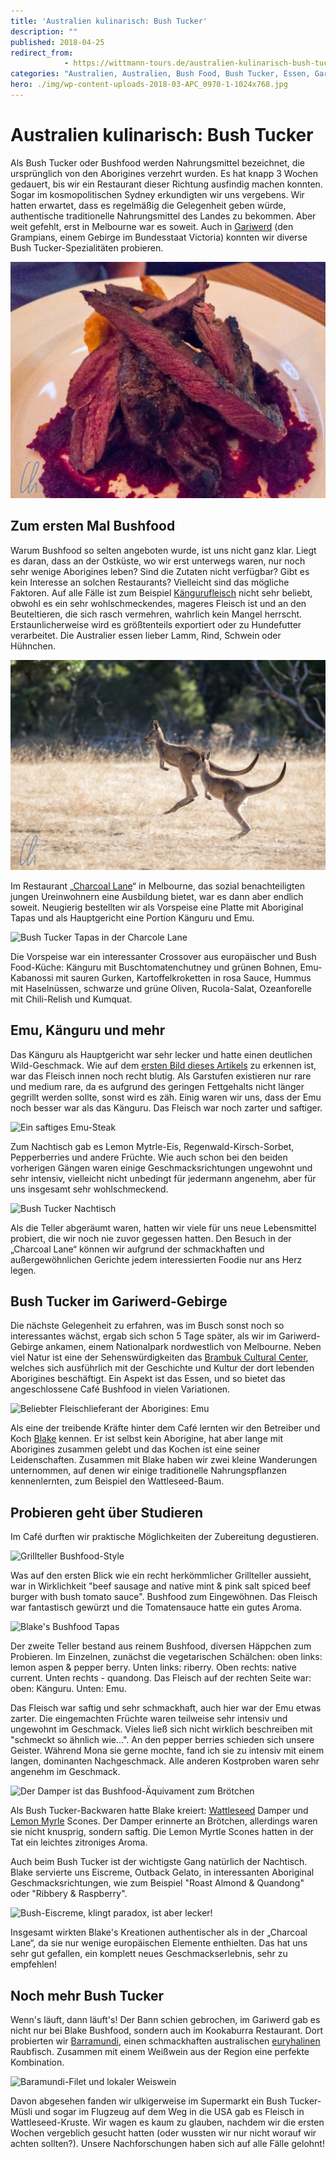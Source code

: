 ```yaml
---
title: 'Australien kulinarisch: Bush Tucker'
description: ""
published: 2018-04-25
redirect_from: 
            - https://wittmann-tours.de/australien-kulinarisch-bush-tucker/
categories: "Australien, Australien, Bush Food, Bush Tucker, Essen, Gariwerd, Grampians, kulinarisch, Melbourne"
hero: ./img/wp-content-uploads-2018-03-APC_0970-1-1024x768.jpg
---
```

# Australien kulinarisch: Bush Tucker

Als Bush Tucker oder Bushfood werden Nahrungsmittel bezeichnet, die ursprünglich von den Aborigines verzehrt wurden. Es hat knapp 3 Wochen gedauert, bis wir ein Restaurant dieser Richtung ausfindig machen konnten. Sogar im kosmopolitischen Sydney erkundigten wir uns vergebens. Wir hatten erwartet, dass es regelmäßig die Gelegenheit geben würde, authentische traditionelle Nahrungsmittel des Landes zu bekommen. Aber weit gefehlt, erst in Melbourne war es soweit. Auch in [Gariwerd](https://en.wikipedia.org/wiki/Grampians_National_Park) (den Grampians, einem Gebirge im Bundesstaat Victoria) konnten wir diverse Bush Tucker-Spezialitäten probieren.

![Känguru, medium rare](./img/wp-content-uploads-2018-03-APC_0970-1-1024x768.jpg)

<!--more-->

## Zum ersten Mal Bushfood

Warum Bushfood so selten angeboten wurde, ist uns nicht ganz klar. Liegt es daran, dass an der Ostküste, wo wir erst unterwegs waren, nur noch sehr wenige Aborigines leben? Sind die Zutaten nicht verfügbar? Gibt es kein Interesse an solchen Restaurants? Vielleicht sind das mögliche Faktoren. Auf alle Fälle ist zum Beispiel [Kängurufleisch](https://de.wikipedia.org/wiki/K%C3%A4ngurufleisch) nicht sehr beliebt, obwohl es ein sehr wohlschmeckendes, mageres Fleisch ist und an den Beuteltieren, die sich rasch vermehren, wahrlich kein Mangel herrscht. Erstaunlicherweise wird es größtenteils exportiert oder zu Hundefutter verarbeitet. Die Australier essen lieber Lamm, Rind, Schwein oder Hühnchen.

![Ebenso possierlich wie lecker ;)](./img/wp-content-uploads-2018-03-CW-20180201-174949-5465-1-1024x683.jpg)

Im Restaurant „[Charcoal Lane](https://www.charcoallane.com.au)“ in Melbourne, das sozial benachteiligten jungen Ureinwohnern eine Ausbildung bietet, war es dann aber endlich soweit. Neugierig bestellten wir als Vorspeise eine Platte mit Aboriginal Tapas und als Hauptgericht eine Portion Känguru und Emu.

![Bush Tucker Tapas in der Charcole Lane](http://wittmann-tours.de/wp-content/uploads/2018/03/APC_0968-1-1024x768.jpg)

Die Vorspeise war ein interessanter Crossover aus europäischer und Bush Food-Küche: Känguru mit Buschtomatenchutney und grünen Bohnen, Emu-Kabanossi mit sauren Gurken, Kartoffelkroketten in rosa Sauce, Hummus mit Haselnüssen, schwarze und grüne Oliven, Rucola-Salat, Ozeanforelle mit Chili-Relish und Kumquat.

## Emu, Känguru und mehr

Das Känguru als Hauptgericht war sehr lecker und hatte einen deutlichen Wild-Geschmack. Wie auf dem [ersten Bild dieses Artikels](http://wittmann-tours.de/wp-content/uploads/2018/03/APC_0970-1.jpg) zu erkennen ist, war das Fleisch innen noch recht blutig. Als Garstufen existieren nur rare und medium rare, da es aufgrund des geringen Fettgehalts nicht länger gegrillt werden sollte, sonst wird es zäh. Einig waren wir uns, dass der Emu noch besser war als das Känguru. Das Fleisch war noch zarter und saftiger.

![Ein saftiges Emu-Steak](http://wittmann-tours.de/wp-content/uploads/2018/03/APC_0969-1-1024x768.jpg)

Zum Nachtisch gab es Lemon Mytrle-Eis, Regenwald-Kirsch-Sorbet, Pepperberries und andere Früchte. Wie auch schon bei den beiden vorherigen Gängen waren einige Geschmacksrichtungen ungewohnt und sehr intensiv, vielleicht nicht unbedingt für jedermann angenehm, aber für uns insgesamt sehr wohlschmeckend.

![Bush Tucker Nachtisch](http://wittmann-tours.de/wp-content/uploads/2018/03/APC_0974-1-1024x768.jpg)

Als die Teller abgeräumt waren, hatten wir viele für uns neue Lebensmittel probiert, die wir noch nie zuvor gegessen hatten. Den Besuch in der „Charcoal Lane“ können wir aufgrund der schmackhaften und außergewöhnlichen Gerichte jedem interessierten Foodie nur ans Herz legen.

## Bush Tucker im Gariwerd-Gebirge

Die nächste Gelegenheit zu erfahren, was im Busch sonst noch so interessantes wächst, ergab sich schon 5 Tage später, als wir im Gariwerd-Gebirge ankamen, einem Nationalpark nordwestlich von Melbourne. Neben viel Natur ist eine der Sehenswürdigkeiten das [Brambuk Cultural Center](http://www.brambuk.com.au/), welches sich ausführlich mit der Geschichte und Kultur der dort lebenden Aborigines beschäftigt. Ein Aspekt ist das Essen, und so bietet das angeschlossene Café Bushfood in vielen Variationen.

![Beliebter Fleischlieferant der Aborigines: Emu](http://wittmann-tours.de/wp-content/uploads/2018/04/CW-20180201-142027-5389-1-1024x683.jpg)

Als eine der treibende Kräfte hinter dem Café lernten wir den Betreiber und Koch [Blake](https://www.facebook.com/blakesbushfood) kennen. Er ist selbst kein Aborigine, hat aber lange mit Aborigines zusammen gelebt und das Kochen ist eine seiner Leidenschaften. Zusammen mit Blake haben wir zwei kleine Wanderungen unternommen, auf denen wir einige traditionelle Nahrungspflanzen kennenlernten, zum Beispiel den Wattleseed-Baum.

## Probieren geht über Studieren

Im Café durften wir praktische Möglichkeiten der Zubereitung degustieren.

![Grillteller Bushfood-Style](http://wittmann-tours.de/wp-content/uploads/2018/03/APC_0994-1-1024x768.jpg)

Was auf den ersten Blick wie ein recht herkömmlicher Grillteller aussieht, war in Wirklichkeit "beef sausage and native mint & pink salt spiced beef burger with bush tomato sauce". Bushfood zum Eingewöhnen. Das Fleisch war fantastisch gewürzt und die Tomatensauce hatte ein gutes Aroma.

![Blake's Bushfood Tapas](http://wittmann-tours.de/wp-content/uploads/2018/03/APC_0997-1-1024x768.jpg)

Der zweite Teller bestand aus reinem Bushfood, diversen Häppchen zum Probieren. Im Einzelnen, zunächst die vegetarischen Schälchen: oben links: lemon aspen & pepper berry. Unten links: riberry. Oben rechts: native current. Unten rechts - quandong. Das Fleisch auf der rechten Seite war: oben: Känguru. Unten: Emu.

Das Fleisch war saftig und sehr schmackhaft, auch hier war der Emu etwas zarter. Die eingemachten Früchte waren teilweise sehr intensiv und ungewohnt im Geschmack. Vieles ließ sich nicht wirklich beschreiben mit "schmeckt so ähnlich wie…". An den pepper berries schieden sich unsere Geister. Während Mona sie gerne mochte, fand ich sie zu intensiv mit einem langen, dominanten Nachgeschmack. Alle anderen Kostproben waren sehr angenehm im Geschmack.

![Der Damper ist das Bushfood-Äquivament zum Brötchen](http://wittmann-tours.de/wp-content/uploads/2018/03/APC_0983-1-1024x768.jpg)

Als Bush Tucker-Backwaren hatte Blake kreiert: [Wattleseed](https://en.wikipedia.org/wiki/Wattleseed) Damper und [Lemon Myrle](https://en.wikipedia.org/wiki/Backhousia_citriodora) Scones. Der Damper erinnerte an Brötchen, allerdings waren sie nicht knusprig, sondern saftig. Die Lemon Myrtle Scones hatten in der Tat ein leichtes zitroniges Aroma.

Auch beim Bush Tucker ist der wichtigste Gang natürlich der Nachtisch. Blake servierte uns Eiscreme, Outback Gelato, in interessanten Aboriginal Geschmacksrichtungen, wie zum Beispiel "Roast Almond & Quandong" oder "Ribbery & Raspberry".

![Bush-Eiscreme, klingt paradox, ist aber lecker!](http://wittmann-tours.de/wp-content/uploads/2018/03/CW-20180201-143733-5999-1-1024x683.jpg)

Insgesamt wirkten Blake's Kreationen authentischer als in der „Charcoal Lane“, da sie nur wenige europäischen Elemente enthielten. Das hat uns sehr gut gefallen, ein komplett neues Geschmackserlebnis, sehr zu empfehlen!

## Noch mehr Bush Tucker

Wenn's läuft, dann läuft's! Der Bann schien gebrochen, im Gariwerd gab es nicht nur bei Blake Bushfood, sondern auch im Kookaburra Restaurant. Dort probierten wir [Barramundi](https://de.wikipedia.org/wiki/Barramundi), einen schmackhaften australischen [euryhalinen](https://en.wikipedia.org/wiki/Euryhaline) Raubfisch. Zusammen mit einem Weißwein aus der Region eine perfekte Kombination.

![Baramundi-Filet und lokaler Weiswein](http://wittmann-tours.de/wp-content/uploads/2018/03/APC_1000-1-1024x768.jpg)

Davon abgesehen fanden wir ulkigerweise im Supermarkt ein Bush Tucker-Müsli und sogar im Flugzeug auf dem Weg in die USA gab es Fleisch in Wattleseed-Kruste. Wir wagen es kaum zu glauben, nachdem wir die ersten Wochen vergeblich gesucht hatten (oder wussten wir nur nicht worauf wir achten sollten?). Unsere Nachforschungen haben sich auf alle Fälle gelohnt!

